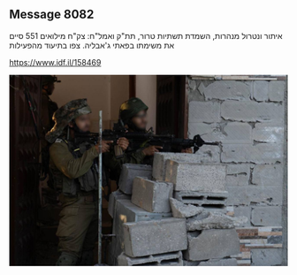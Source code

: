 ## Message 8082

איתור ונטרול מנהרות, השמדת תשתיות טרור, תת"ק ואמל"ח:
צק"ח מילואים 551 סיים את משימתו בפאתי ג'אבליה. צפו בתיעוד מהפעילות

https://www.idf.il/158469

![Photo](8082/8082_photo.jpg)
